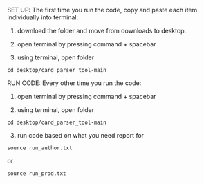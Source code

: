 


SET UP: The first time you run the code, copy and paste each item individually into terminal:

1. download the folder and move from downloads to desktop.

2. open terminal by pressing command + spacebar

3. using terminal, open folder
 
```
cd desktop/card_parser_tool-main

```


RUN CODE: Every other time you run the code:


1. open terminal by pressing command + spacebar

2. using terminal, open folder
 
```
cd desktop/card_parser_tool-main

```

3. run code based on what you need report for

```
source run_author.txt
```
or

```
source run_prod.txt
```
